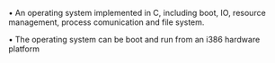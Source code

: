 • An operating system implemented in C, including boot, IO, resource management,
process comunication and file system.

• The operating system can be boot and run from an i386 hardware platform
